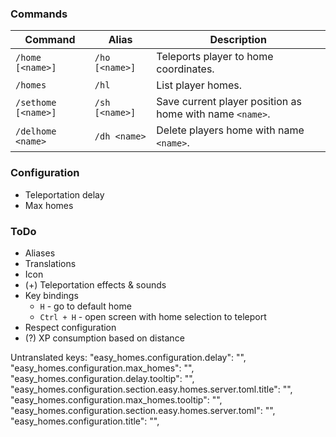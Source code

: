 ### Commands
| Command             | Alias          | Description                                              |
|---------------------|----------------|----------------------------------------------------------|
| `/home [<name>]`    | `/ho [<name>]` | Teleports player to home coordinates.                    |
| `/homes`            | `/hl`          | List player homes.                                       |
| `/sethome [<name>]` | `/sh [<name>]` | Save current player position as home with name `<name>`. |
| `/delhome <name>`   | `/dh <name>`   | Delete players home with name `<name>`.                  |

### Configuration
* Teleportation delay
* Max homes

### ToDo
* Aliases
* Translations
* Icon
* (+) Teleportation effects & sounds
* Key bindings
  * `H` - go to default home
  * `Ctrl + H` - open screen with home selection to teleport
* Respect configuration
* (?) XP consumption based on distance


Untranslated keys:
"easy_homes.configuration.delay": "",
"easy_homes.configuration.max_homes": "",
"easy_homes.configuration.delay.tooltip": "",
"easy_homes.configuration.section.easy.homes.server.toml.title": "",
"easy_homes.configuration.max_homes.tooltip": "",
"easy_homes.configuration.section.easy.homes.server.toml": "",
"easy_homes.configuration.title": "",